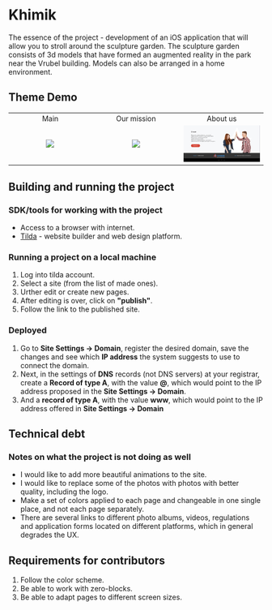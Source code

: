 # Khimik
The essence of the project - development of an iOS application that will allow you to stroll around the sculpture garden. The sculpture garden consists of 3d models that have formed an augmented reality in the park near the Vrubel building. Models can also be arranged in a home environment.
## Theme Demo
<table>
  <tr>
    <td align="center">Main</td>
    <td align="center">Our mission</td>
    <td align="center">About us</td>
  </tr>
  <tr>
    <td width=11% align="center"><img src="main.png" width="250" /></td>
    <td width=11% align="center"><img src="target.png" width="250" /></td>
    <td width=11% align="center"><img src="about.png" width="250" /></td>
  </tr>
 </table>
 
 ## Building and running the project
 
 ### SDK/tools for working with the project
  * Access to a browser with internet.
  * [Tilda](https://tilda.cc/ru/) - website builder and web design platform.

 ### Running a project on a local machine
  1.	Log into tilda account.
  2.  Select a site (from the list of made ones).
  3.  Urther edit or create new pages.
  4.  After editing is over, click on **"publish"**.
  5.  Follow the link to the published site.
 ### Deployed
  1.  Go to **Site Settings → Domain**, register the desired domain, save the changes and see which **IP address** the system suggests to use to connect the domain.
  2.  Next, in the settings of **DNS** records (not DNS servers) at your registrar, create a **Record of type A**, with the value **@**, which would point to the IP address proposed in the **Site Settings → Domain**.
  3.  And a **record of type A**, with the value **www**, which would point to the IP address offered in **Site Settings → Domain**

 ## Technical debt
 
 ### Notes on what the project is not doing as well
  - I would like to add more beautiful animations to the site.
  - I would like to replace some of the photos with photos with better quality, including the logo.
  - Make a set of colors applied to each page and changeable in one single place, and not each page separately.
  - There are several links to different photo albums, videos, regulations and application forms located on different platforms, which in general degrades the UX.
 
 ## Requirements for contributors
  1. Follow the color scheme.
  2. Be able to work with zero-blocks.
  3. Be able to adapt pages to different screen sizes.

